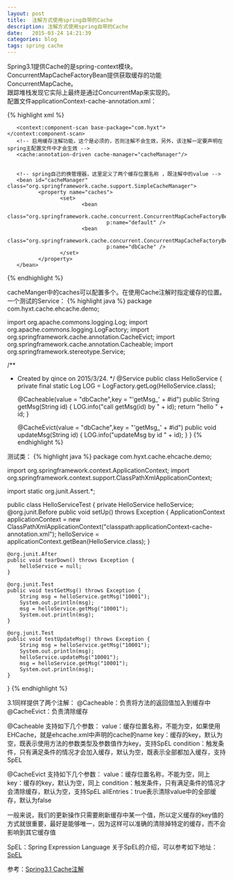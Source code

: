 ```yaml
---
layout: post
title:  注解方式使用spring自带的Cache
description: 注解方式使用spring自带的Cache
date:   2015-03-24 14:21:39
categories: blog
tags: spring cache
---
```

Spring3.1提供Cache的是spring-context模块。ConcurrentMapCacheFactoryBean提供获取缓存的功能ConcurrentMapCache。  
跟踪堆栈发现它实际上最终是通过ConcurrentMap来实现的。  
配置文件applicationContext-cache-annotation.xml：

{% highlight xml %}
<beans xmlns="http://www.springframework.org/schema/beans"
       xmlns:xsi="http://www.w3.org/2001/XMLSchema-instance" xmlns:p="http://www.springframework.org/schema/p"
       xmlns:cache="http://www.springframework.org/schema/cache"
       xmlns:context="http://www.springframework.org/schema/context"
       xsi:schemaLocation="
                http://www.springframework.org/schema/beans http://www.springframework.org/schema/beans/spring-beans-3.1.xsd  
                http://www.springframework.org/schema/cache http://www.springframework.org/schema/cache/spring-cache-3.1.xsd
                http://www.springframework.org/schema/context
                http://www.springframework.org/schema/context/spring-context-3.0.xsd">

       <context:component-scan base-package="com.hyxt"></context:component-scan>
       <!-- 启用缓存注解功能，这个是必须的，否则注解不会生效，另外，该注解一定要声明在spring主配置文件中才会生效 -->
       <cache:annotation-driven cache-manager="cacheManager"/>


       <!-- spring自己的换管理器，这里定义了两个缓存位置名称 ，既注解中的value -->
       <bean id="cacheManager" class="org.springframework.cache.support.SimpleCacheManager">
              <property name="caches">
                     <set>
                            <bean
                                    class="org.springframework.cache.concurrent.ConcurrentMapCacheFactoryBean"
                                    p:name="default" />
                            <bean
                                    class="org.springframework.cache.concurrent.ConcurrentMapCacheFactoryBean"
                                    p:name="dbCache" />
                     </set>
              </property>
       </bean>
</beans>
{% endhighlight %}

cacheManger中的caches可以配置多个。在使用Cache注解时指定缓存的位置。
一个测试的Service：
{% highlight java %}
package com.hyxt.cache.ehcache.demo;

import org.apache.commons.logging.Log;
import org.apache.commons.logging.LogFactory;
import org.springframework.cache.annotation.CacheEvict;
import org.springframework.cache.annotation.Cacheable;
import org.springframework.stereotype.Service;

/**
 * Created by qince on 2015/3/24.
 */
@Service
public class HelloService {
    private final static Log LOG = LogFactory.getLog(HelloService.class);

    @Cacheable(value = "dbCache",key = "'getMsg_' + #id")
    public String getMsg(String id) {
        LOG.info("call getMsg(id) by " + id);
        return "hello " + id;
    }

    @CacheEvict(value = "dbCache",key = "'getMsg_' + #id")
    public void updateMsg(String id) {
        LOG.info("updateMsg by id " + id);
    }
}
{% endhighlight %}

测试类：
{% highlight java %}
package com.hyxt.cache.ehcache.demo;

import org.springframework.context.ApplicationContext;
import org.springframework.context.support.ClassPathXmlApplicationContext;

import static org.junit.Assert.*;

public class HelloServiceTest {
    private HelloService helloService;
    @org.junit.Before
    public void setUp() throws Exception {
        ApplicationContext applicationContext = new ClassPathXmlApplicationContext("classpath:applicationContext-cache-annotation.xml");
        helloService = applicationContext.getBean(HelloService.class);
    }

    @org.junit.After
    public void tearDown() throws Exception {
        helloService = null;
    }

    @org.junit.Test
    public void testGetMsg() throws Exception {
        String msg = helloService.getMsg("10001");
        System.out.println(msg);
        msg = helloService.getMsg("10001");
        System.out.println(msg);
    }

    @org.junit.Test
    public void testUpdateMsg() throws Exception {
        String msg = helloService.getMsg("10001");
        System.out.println(msg);
        helloService.updateMsg("10001");
        msg = helloService.getMsg("10001");
        System.out.println(msg);
    }
}
{% endhighlight %}

3.1同样提供了两个注解：
@Cacheable：负责将方法的返回值加入到缓存中
@CacheEvict：负责清除缓存

@Cacheable 支持如下几个参数：
value：缓存位置名称，不能为空，如果使用EHCache，就是ehcache.xml中声明的cache的name
key：缓存的key，默认为空，既表示使用方法的参数类型及参数值作为key，支持SpEL
condition：触发条件，只有满足条件的情况才会加入缓存，默认为空，既表示全部都加入缓存，支持SpEL


@CacheEvict 支持如下几个参数：
value：缓存位置名称，不能为空，同上
key：缓存的key，默认为空，同上
condition：触发条件，只有满足条件的情况才会清除缓存，默认为空，支持SpEL
allEntries：true表示清除value中的全部缓存，默认为false

一般来说，我们的更新操作只需要刷新缓存中某一个值，所以定义缓存的key值的方式就很重要，最好是能够唯一，因为这样可以准确的清除掉特定的缓存，而不会影响到其它缓存值

SpEL：Spring Expression Language
关于SpEL的介绍，可以参考如下地址：
[SpEL](http://static.springsource.org/spring/docs/3.1.0.M1/spring-framework-reference/html/expressions.html)

参考：[Spring3.1 Cache注解](http://hanqunfeng.iteye.com/blog/1158824)